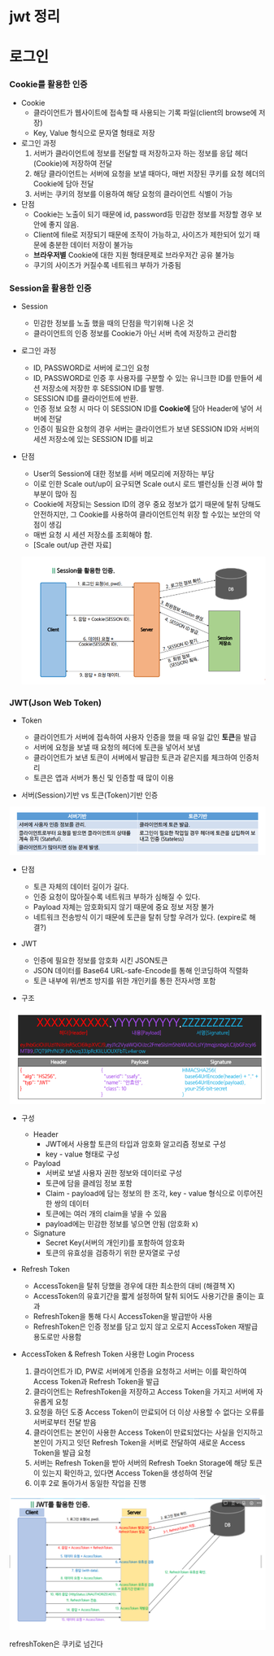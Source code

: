 # jwt 정리

# 로그인

### Cookie를 활용한 인증

- Cookie
    - 클라이언트가 웹사이트에 접속할 때 사용되는 기록 파일(client의 browse에 저장)
    - Key, Value 형식으로 문자열 형태로 저장
- 로그인 과정
    1. 서버가 클라이언트에 정보를 전달할 때 저장하고자 하는 정보를 응답 헤더(Cookie)에 저장하여 전달
    2. 해당 클라이언트는 서버에 요청을 보낼 때마다, 매번 저장된 쿠키를 요청 헤더의 Cookie에 담아 전달
    3. 서버는 쿠키의 정보를 이용하여 해당 요청의 클라이언트 식별이 가능
- 단점
    - Cookie는 노출이 되기 때문에 id, password등 민감한 정보를 저장할 경우 보안에 좋지 않음.
    - Client에 file로 저장되기 때문에 조작이 가능하고, 사이즈가 제한되어 있기 때문에 충분한 데이터 저장이 불가능
    - **브라우저별** Cookie에 대한 지원 형태문제로 브라우저간 공유 불가능
    - 쿠기의 사이즈가 커질수록 네트워크 부하가 가중됨
    

### Session을 활용한 인증

- Session
    - 민감한 정보를 노출 했을 때의 단점을 막기위해 나온 것
    - 클라이언트의 인증 정보를 Cookie가 아닌 서버 측에 저장하고 관리함
- 로그인 과정
    - ID, PASSWORD로 서버에 로그인 요청
    - ID, PASSWORD로 인증 후 사용자를 구분할 수 있는 유니크한 ID를 만들어 세션 저장소에 저장한 후 SESSION ID를 발행.
    - SESSION ID를 클라이언트에 반환.
    - 인증 정보 요청 시 마다 이 SESSION ID를 **Cookie에** 담아 Header에 넣어 서버에 전달
    - 인증이 필요한 요청의 경우 서버는 클라이언트가 보낸 SESSION ID와 서버의 세션 저장소에 있는 SESSION ID를 비교
- 단점
    - User의 Session에 대한 정보를 서버 메모리에 저장하는 부담
    - 이로 인한 Scale out/up이 요구되면 Scale out시 로드 밸런싱들 신경 써야 할 부분이 많아 짐
    - Cookie에 저장되는 Session ID의 경우 중요 정보가 없기 때문에 탈취 당해도 안전하지만, 그 Cookie를 사용하여 클라이언트인척 위장 할 수있는 보안의 약점이 생김
    - 매번 요청 시 세션 저장소를 조회해야 함.
    - [Scale out/up 관련 자료]

    ![image-1.png](./image-1.png)
    

### JWT(Json Web Token)

- Token
    - 클라이언트가 서버에 접속하여 사용자 인증을 했을 때 유일 값인 **토큰**을 발급
    - 서버에 요청을 보낼 때 요청의 헤더에 토큰을 넣어서 보냄
    - 클라이언트가 보낸 토큰이 서버에서 발급한 토큰과 같은지를 체크하여 인증처리
    - 토큰은 앱과 서버가 통신 및 인증할 때 많이 이용
    
- 서버(Session)기반 vs 토큰(Token)기반 인증

![image-2.png](./image-2.png)

- 단점
    - 토큰 자체의 데이터 길이가 길다.
    - 인증 요청이 많아질수록 네트워크 부하가 심해질 수 있다.
    - Payload 자체는 암호화되지 않기 때문에 중요 정보 저장 불가
    - 네트워크 전송방식 이기 때문에 토큰을 탈취 당할 우려가 있다. (expire로 해결?)

- JWT
    - 인증에 필요한 정보를 암호화 시킨 JSON토큰
    - JSON 데이터를 Base64 URL-safe-Encode를 통해 인코딩하여 직렬화
    - 토큰 내부에 위/변조 방지를 위한 개인키를 통한 전자서명 포함
    
- 구조

![image-3.png](./image-3.png)

- 구성
    - Header
        - JWT에서 사용할 토큰의 타입과 암호화 알고리즘 정보로 구성
        - key - value 형태로 구성
    - Payload
        - 서버로 보낼 사용자 권한 정보와 데이터로 구성
        - 토큰에 담을 클레임 정보 포함
        - Claim - payload에 담는 정보의 한 조각, key - value 형식으로 이루어진 한 쌍의 데이터
        - 토큰에는 여러 개의 claim을 넣을 수 있음
        - payload에는 민감한 정보를 넣으면 안됨 (암호화 x)
    - Signature
        - Secret Key(서버의 개인키)를 포함하여 암호화
        - 토큰의 유효성을 검증하기 위한 문자열로 구성
        
- Refresh Token
    - AccessToken을 탈취 당했을 경우에 대한 최소한의 대비 (해결책 X)
    - AccessToken의 유효기간을 짧게 설정하여 탈취 되어도 사용기간을 줄이는 효과
    - RefreshToken을 통해 다시 AccessToken을 발급받아 사용
    - RefreshToken은 인증 정보를 담고 있지 않고 오로지 AccessToken 재발급 용도로만 사용함

- AccessToken & Refresh Token 사용한 Login Process
    1. 클라이언트가 ID, PW로 서버에게 인증을 요청하고 서버는 이를 확인하여 Access Token과 Refresh Token을 발급
    2. 클라이언트는 RefreshToken을 저장하고 Access Token을 가지고 서버에 자유롭게 요청
    3. 요청을 하던 도중 Access Token이 만료되어 더 이상 사용할 수 없다는 오류를 서버로부터 전달 받음
    4. 클라이언트는 본인이 사용한 Access Token이 만료되었다는 사실을 인지하고 본인이 가지고 잇던 Refresh Token을 서버로 전달하여 새로운 Access Token을 발급 요청
    5. 서버는 Refresh Token을 받아 서버의 Refresh Toekn Storage에 해당 토큰이 있는지 확인하고, 있다면 Access Token을 생성하여 전달
    6. 이후 2로 돌아가서 동일한 작업을 진행

![image-4.png](./image-4.png)

refreshToken은 쿠키로 넘긴다
